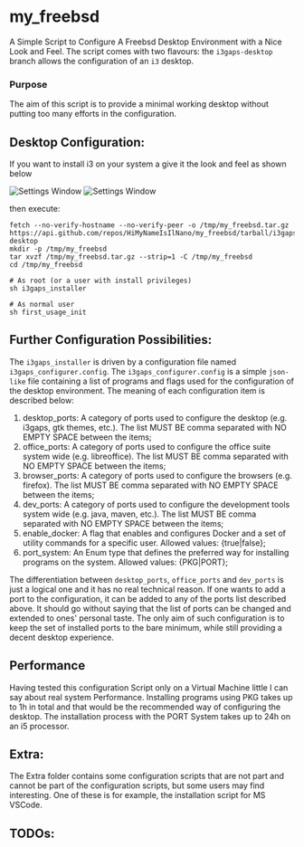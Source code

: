 # my_freebsd 
A Simple Script to Configure A Freebsd Desktop Environment with a Nice Look and Feel. The script comes with two flavours: the `i3gaps-desktop` branch allows the configuration  of an `i3` desktop.

### Purpose
The aim of this script is to provide a minimal working desktop without putting too many efforts in the configuration.

## Desktop Configuration:
If you want to install i3 on your system a give it the look and feel as shown below 

![Settings Window](https://raw.github.com/HiMyNameIsIlNano/my_freebsd/i3gaps-desktop/2020-06-12-093100_1600x900_scrot.png)
![Settings Window](https://raw.github.com/HiMyNameIsIlNano/my_freebsd/i3gaps-desktop/2020-06-12-092044_1600x900_scrot.png)

then execute:

```
fetch --no-verify-hostname --no-verify-peer -o /tmp/my_freebsd.tar.gz https://api.github.com/repos/HiMyNameIsIlNano/my_freebsd/tarball/i3gaps-desktop
mkdir -p /tmp/my_freebsd
tar xvzf /tmp/my_freebsd.tar.gz --strip=1 -C /tmp/my_freebsd
cd /tmp/my_freebsd

# As root (or a user with install privileges)
sh i3gaps_installer

# As normal user
sh first_usage_init
```

## Further Configuration Possibilities:
The `i3gaps_installer` is driven by a configuration file named `i3gaps_configurer.config`. The `i3gaps_configurer.config` is a simple `json-like` file containing a list of programs and flags used for the configuration of the desktop environment. The meaning of each configuration item is described below:

1. desktop_ports: A category of ports used to configure the desktop (e.g. i3gaps, gtk themes, etc.). The list MUST BE comma separated with NO EMPTY SPACE between the items;
2. office_ports: A category of ports used to configure the office suite system wide (e.g. libreoffice). The list MUST BE comma separated with NO EMPTY SPACE between the items;
3. browser_ports: A category of ports used to configure the browsers (e.g. firefox). The list MUST BE comma separated with NO EMPTY SPACE between the items;
4. dev_ports: A category of ports used to configure the development tools system wide (e.g. java, maven, etc.). The list MUST BE comma separated with NO EMPTY SPACE between the items;
5. enable_docker: A flag that enables and configures Docker and a set of utility commands for a specific user. Allowed values: {true|false};
6. port_system: An Enum type that defines the preferred way for installing programs on the system. Allowed values: {PKG|PORT};

The differentiation between `desktop_ports`, `office_ports` and `dev_ports` is just a logical one and it has no real technical reason. If one wants to add a port to the configuration, it can be added to any of the ports list described above. It should go without saying that the list of ports can be changed and extended to ones' personal taste. The only aim of such configuration is to keep the set of installed ports to the bare minimum, while still providing a decent desktop experience.     

## Performance
Having tested this configuration Script only on a Virtual Machine little I can say about real system Performance. Installing programs using PKG takes up to 1h in total and that would be the recommended way of configuring the desktop. The installation process with the PORT System takes up to 24h on an i5 processor.

## Extra:
The Extra folder contains some configuration scripts that are not part and cannot be part of the configuration scripts, but some users may find interesting. One of these is for example, the installation script for MS VSCode.

## TODOs:
